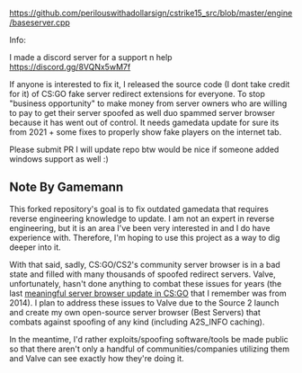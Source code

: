 https://github.com/perilouswithadollarsign/cstrike15_src/blob/master/engine/baseserver.cpp

Info: 

I made a discord server for a support n help https://discord.gg/8VQNx5wM7f

If anyone is interested to fix it, I released the source code (I dont take credit for it) of CS:GO fake server redirect extensions for everyone.  To stop "business opportunity"   to make money from  server owners who are willing to pay to get their server spoofed as well  duo spammed server browser because it has went out of control. It needs gamedata update for sure its from 2021 + some fixes to properly show fake players on the internet tab.  

Please submit PR I will update repo btw would be nice if someone added windows support as well :)

## Note By Gamemann
This forked repository's goal is to fix outdated gamedata that requires reverse engineering knowledge to update. I am not an expert in reverse engineering, but it is an area I've been very interested in and I do have experience with. Therefore, I'm hoping to use this project as a way to dig deeper into it. 

With that said, sadly, CS:GO/CS2's community server browser is in a bad state and filled with many thousands of spoofed redirect servers. Valve, unfortunately, hasn't done anything to combat these issues for years (the last [meaningful server browser update in CS:GO](https://blog.counter-strike.net/index.php/2014/12/11079/) that I remember was from 2014). I plan to address these issues to Valve due to the Source 2 launch and create my own open-source server browser (Best Servers) that combats against spoofing of any kind (including A2S_INFO caching).

In the meantime, I'd rather exploits/spoofing software/tools be made public so that there aren't only a handful of communities/companies utilizing them and Valve can see exactly how they're doing it.